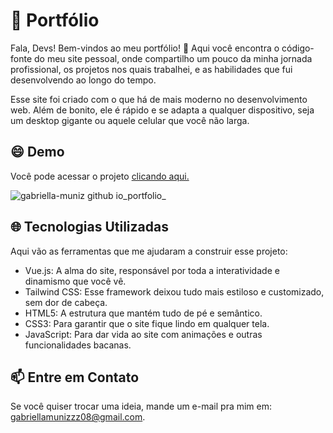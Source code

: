 # 🎨 Portfólio
Fala, Devs! Bem-vindos ao meu portfólio! 🚀 Aqui você encontra o código-fonte do meu site pessoal, onde compartilho um pouco da minha jornada profissional, os projetos nos quais trabalhei, e as habilidades que fui desenvolvendo ao longo do tempo.

Esse site foi criado com o que há de mais moderno no desenvolvimento web. Além de bonito, ele é rápido e se adapta a qualquer dispositivo, seja um desktop gigante ou aquele celular que você não larga.

## :smile: Demo 
Você pode acessar o projeto <a href="https://gabriella-muniz.github.io/portfolio/"> clicando aqui.</a>

![gabriella-muniz github io_portfolio_](https://github.com/user-attachments/assets/ef3fa85d-cfc1-4806-b3ca-90338e289f68)

## 🌐 Tecnologias Utilizadas
Aqui vão as ferramentas que me ajudaram a construir esse projeto:

- Vue.js: A alma do site, responsável por toda a interatividade e dinamismo que você vê.
- Tailwind CSS: Esse framework deixou tudo mais estiloso e customizado, sem dor de cabeça.
- HTML5: A estrutura que mantém tudo de pé e semântico.
- CSS3: Para garantir que o site fique lindo em qualquer tela.
- JavaScript: Para dar vida ao site com animações e outras funcionalidades bacanas.

## 📫 Entre em Contato
Se você quiser trocar uma ideia, mande um e-mail pra mim em: gabriellamunizzz08@gmail.com.


